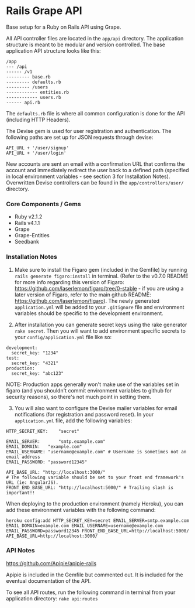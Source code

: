 Rails Grape API
===============

Base setup for a Ruby on Rails API using Grape.

All API controller files are located in the ```app/api``` directory. The application structure is meant to be modular and version controlled. The base application API structure looks like this:

```
/app
--- /api
------ /v1
--------- base.rb
--------- defaults.rb
--------- /users
------------ entities.rb
------------ users.rb
------ api.rb
```

The ```defaults.rb``` file is where all common configuration is done for the API (including HTTP Headers).

The Devise gem is used for user registration and authentication. The following paths are set up for JSON requests through devise:

```
API_URL + '/user/signup'
API_URL + '/user/login'
```

New accounts are sent an email with a confirmation URL that confirms the account and immediately redirect the user back to a defined path (specified in local environment variables - see section 3 for Installation Notes). Overwritten Devise controllers can be found in the ```app/controllers/user/``` directory.

### Core Components / Gems

- Ruby v2.1.2
- Rails v4.1.1
- Grape
- Grape-Entities
- Seedbank


### Installation Notes
1) Make sure to install the Figaro gem (included in the Gemfile) by running ```rails generate figaro:install``` in terminal. (Refer to the v0.7.0 README for more info regarding this version of Figaro: https://github.com/laserlemon/figaro/tree/0-stable - if you are using a later version of Figaro, refer to the main github README: https://github.com/laserlemon/figaro). The newly generated ```application.yml``` will be added to your ```.gitignore``` file and environment variables should be specific to the development environment.

2) After installation you can generate secret keys using the rake generator ```rake secret```. Then you will want to add environment specific secrets to your ```config/application.yml``` file like so:

```
development:
  secret_key: "1234"
test:
  secret_key: "4321"
production:
  secret_key: "abc123"
```

NOTE: Production apps generally won't make use of the variables set in figaro (and you shouldn't commit environment variables to github for security reasons), so there's not much point in setting them.


3) You will also want to configure the Devise mailer variables for email notifications (for registration and password reset). In your ```application.yml``` file, add the following variables:

```
HTTP_SECRET_KEY:	"secret"

EMAIL_SERVER:		"smtp.example.com"
EMAIL_DOMAIN: 	"example.com"
EMAIL_USERNAME: "username@example.com" # Username is sometimes not an email address
EMAIL_PASSWORD: "password12345"

API_BASE_URL: "http://localhost:3000/"
# The following variable should be set to your front end framework's URL (ie: AngularJS).
FRONT_END_BASE_URL: "http://localhost:5000/" # Trailing slash is important!!
```

When deploying to the production environment (namely Heroku), you can add these environment variables with the following command:

```
heroku config:add HTTP_SECRET_KEY=secret EMAIL_SERVER=smtp.example.com EMAIL_DOMAIN=example.com EMAIL_USERNAME=username@example.com EMAIL_PASSWORD=password12345 FRONT_END_BASE_URL=http://localhost:5000/ API_BASE_URL=http://localhost:3000/
```


### API Notes

https://github.com/Apipie/apipie-rails

Apipie is included in the Gemfile but commented out. It is included for the eventual documentation of the API.

To see all API routes, run the following command in terminal from your application directory: ```rake api:routes```
